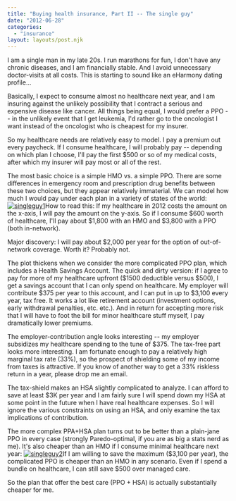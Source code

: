 ```yaml
---
title: "Buying health insurance, Part II -- The single guy"
date: "2012-06-28"
categories: 
  - "insurance"
layout: layouts/post.njk
---
```


I am a single man in my late 20s. I run marathons for fun, I don't have any chronic diseases, and I am financially stable. And I avoid unnecessary doctor-visits at all costs. This is starting to sound like an eHarmony dating profile...

Basically, I expect to consume almost no healthcare next year, and I am insuring against the unlikely possibility that I contract a serious and expensive disease like cancer. All things being equal, I would prefer a PPO -- in the unlikely event that I get leukemia, I'd rather go to the oncologist I want instead of the oncologist who is cheapest for my insurer.

So my healthcare needs are relatively easy to model. I pay a premium out every paycheck. If I consume healthcare, I will probably pay -- depending on which plan I choose, I'll pay the first $500 or so of my medical costs, after which my insurer will pay most or all of the rest.

The most basic choice is a simple HMO vs. a simple PPO. There are some differences in emergency room and prescription drug benefits between these two choices, but they appear relatively immaterial. We can model how much I would pay under each plan in a variety of states of the world: [![](images/singleguy1-1024x591.png "singleguy1")](http://colinbarry.com/wp-content/uploads/2012/06/singleguy1.png)How to read this: If my healthcare in 2012 costs the amount on the x-axis, I will pay the amount on the y-axis. So if I consume $600 worth of healthcare, I'll pay about $1,800 with an HMO and $3,800 with a PPO (both in-network).

Major discovery: I will pay about $2,000 per year for the option of out-of-network coverage. Worth it? Probably not.

The plot thickens when we consider the more complicated PPO plan, which includes a Health Savings Account. The quick and dirty version: if I agree to pay for more of my healthcare upfront ($1500 deductible versus $500), I get a savings account that I can only spend on healthcare. My employer will contribute $375 per year to this account, and I can put in up to $3,100 every year, tax free. It works a lot like retirement account (investment options, early withdrawal penalties, etc. etc.). And in return for accepting more risk that I will have to foot the bill for minor healthcare stuff myself, I pay dramatically lower premiums.

The employer-contribution angle looks interesting -- my employer subsidizes my healthcare spending to the tune of $375. The tax-free part looks more interesting. I am fortunate enough to pay a relatively high marginal tax rate (33%), so the prospect of shielding some of my income from taxes is attractive. If you know of another way to get a 33% riskless return in a year, please drop me an email.

The tax-shield makes an HSA slightly complicated to analyze. I can afford to save at least $3K per year and I am fairly sure I will spend down my HSA at some point in the future when I have real healthcare expenses. So I will ignore the various constraints on using an HSA, and only examine the tax implications of contribution.

The more complex PPA+HSA plan turns out to be better than a plain-jane PPO in every case (strongly Paredo-optimal, if you are as big a stats nerd as me). It's also cheaper than an HMO if I consume minimal healthcare next year: [![](images/singleguy2-1024x591.png "singleguy2")](http://colinbarry.com/wp-content/uploads/2012/06/singleguy2.png)If I am willing to save the maximum ($3,100 per year), the complicated PPO is cheaper than an HMO in any scenario. Even if I spend a bundle on healthcare, I can still save $500 over managed care.

So the plan that offer the best care (PPO + HSA) is actually substantially cheaper for me.
